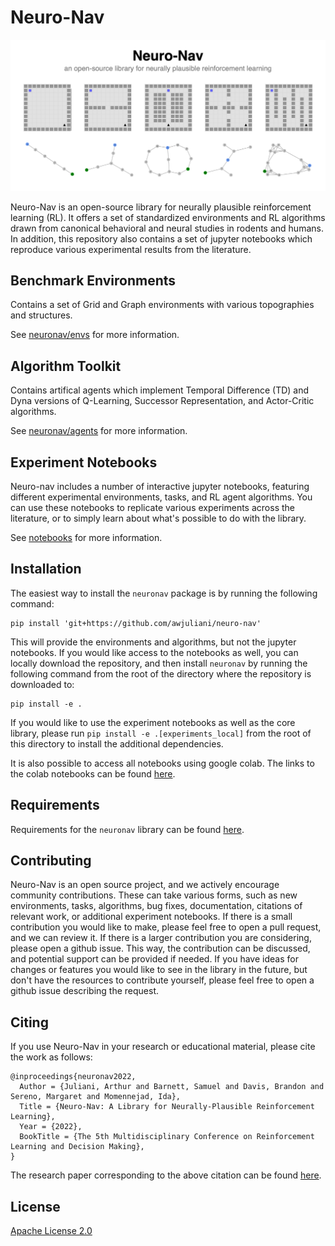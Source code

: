 # Neuro-Nav

![Example environments](/images/banner.png)

Neuro-Nav is an open-source library for neurally plausible reinforcement learning (RL). It offers a set of standardized environments and RL algorithms drawn from canonical behavioral and neural studies in rodents and humans. In addition, this repository also contains a set of jupyter notebooks which reproduce various experimental results from the literature.

## Benchmark Environments

Contains a set of Grid and Graph environments with various topographies and structures.

See [neuronav/envs](./neuronav/envs) for more information.

## Algorithm Toolkit

Contains artifical agents which implement Temporal Difference (TD) and Dyna versions of Q-Learning, Successor Representation, and Actor-Critic algorithms.

See [neuronav/agents](./neuronav/agents) for more information.

## Experiment Notebooks

Neuro-nav includes a number of interactive jupyter notebooks, featuring different experimental environments, tasks, and RL agent algorithms. You can use these notebooks to replicate various experiments across the literature, or to simply learn about what's possible to do with the library.

See [notebooks](./notebooks) for more information.

## Installation

The easiest way to install the `neuronav` package is by running the following command:

```
pip install 'git+https://github.com/awjuliani/neuro-nav'
```

This will provide the environments and algorithms, but not the jupyter notebooks. If you would like access to the notebooks as well, you can locally download the repository, and then install `neuronav` by running the following command from the root of the directory where the repository is downloaded to:

```
pip install -e .
```

If you would like to use the experiment notebooks as well as the core library, please run `pip install -e .[experiments_local]` from the root of this directory to install the additional dependencies.

It is also possible to access all notebooks using google colab. The links to the colab notebooks can be found [here](./notebooks/README.md).

## Requirements

Requirements for the `neuronav` library can be found [here](./setup.py).

## Contributing

Neuro-Nav is an open source project, and we actively encourage community contributions. 
These can take various forms, such as new environments, tasks, algorithms, bug fixes, documentation, citations of relevant work, or additional experiment notebooks. 
If there is a small contribution you would like to make, please feel free to open a pull request, and we can review it. 
If there is a larger contribution you are considering, please open a github issue. This way, the contribution can be discussed, and potential support can be provided if needed. 
If you have ideas for changes or features you would like to see in the library in the future, but don't have the resources to contribute yourself, please feel free to open a github issue describing the request.

## Citing

If you use Neuro-Nav in your research or educational material, please cite the work as follows:

```
@inproceedings{neuronav2022,
  Author = {Juliani, Arthur and Barnett, Samuel and Davis, Brandon and Sereno, Margaret and Momennejad, Ida},
  Title = {Neuro-Nav: A Library for Neurally-Plausible Reinforcement Learning},
  Year = {2022},
  BookTitle = {The 5th Multidisciplinary Conference on Reinforcement Learning and Decision Making},
}
```

The research paper corresponding to the above citation can be found [here](https://arxiv.org/abs/2206.03312).

## License

[Apache License 2.0](./LICENSE.md)
